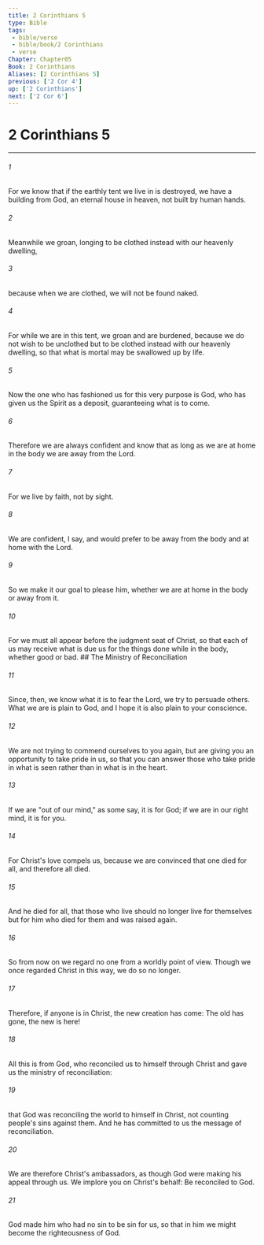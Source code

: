 ```yaml
---
title: 2 Corinthians 5
type: Bible
tags:
 - bible/verse
 - bible/book/2 Corinthians
 - verse
Chapter: Chapter05
Book: 2 Corinthians
Aliases: [2 Corinthians 5]
previous: ['2 Cor 4']
up: ['2 Corinthians']
next: ['2 Cor 6']
---
```

# 2 Corinthians 5

***


###### 1 
For we know that if the earthly tent we live in is destroyed, we have a building from God, an eternal house in heaven, not built by human hands. 

###### 2 
Meanwhile we groan, longing to be clothed instead with our heavenly dwelling, 

###### 3 
because when we are clothed, we will not be found naked. 

###### 4 
For while we are in this tent, we groan and are burdened, because we do not wish to be unclothed but to be clothed instead with our heavenly dwelling, so that what is mortal may be swallowed up by life. 

###### 5 
Now the one who has fashioned us for this very purpose is God, who has given us the Spirit as a deposit, guaranteeing what is to come. 

###### 6 
Therefore we are always confident and know that as long as we are at home in the body we are away from the Lord. 

###### 7 
For we live by faith, not by sight. 

###### 8 
We are confident, I say, and would prefer to be away from the body and at home with the Lord. 

###### 9 
So we make it our goal to please him, whether we are at home in the body or away from it. 

###### 10 
For we must all appear before the judgment seat of Christ, so that each of us may receive what is due us for the things done while in the body, whether good or bad. ## The Ministry of Reconciliation 

###### 11 
Since, then, we know what it is to fear the Lord, we try to persuade others. What we are is plain to God, and I hope it is also plain to your conscience. 

###### 12 
We are not trying to commend ourselves to you again, but are giving you an opportunity to take pride in us, so that you can answer those who take pride in what is seen rather than in what is in the heart. 

###### 13 
If we are "out of our mind," as some say, it is for God; if we are in our right mind, it is for you. 

###### 14 
For Christ's love compels us, because we are convinced that one died for all, and therefore all died. 

###### 15 
And he died for all, that those who live should no longer live for themselves but for him who died for them and was raised again. 

###### 16 
So from now on we regard no one from a worldly point of view. Though we once regarded Christ in this way, we do so no longer. 

###### 17 
Therefore, if anyone is in Christ, the new creation has come: The old has gone, the new is here! 

###### 18 
All this is from God, who reconciled us to himself through Christ and gave us the ministry of reconciliation: 

###### 19 
that God was reconciling the world to himself in Christ, not counting people's sins against them. And he has committed to us the message of reconciliation. 

###### 20 
We are therefore Christ's ambassadors, as though God were making his appeal through us. We implore you on Christ's behalf: Be reconciled to God. 

###### 21 
God made him who had no sin to be sin for us, so that in him we might become the righteousness of God. 
